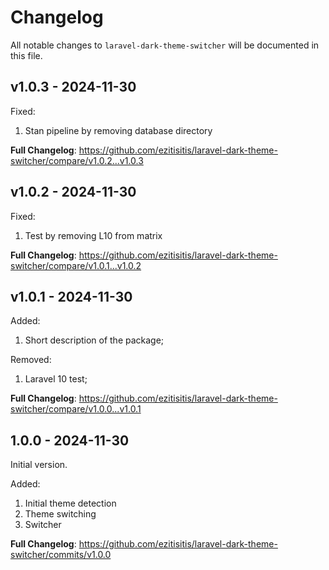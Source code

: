 # Changelog

All notable changes to `laravel-dark-theme-switcher` will be documented in this file.

## v1.0.3 - 2024-11-30

Fixed:

1. Stan pipeline by removing database directory

**Full Changelog**: https://github.com/ezitisitis/laravel-dark-theme-switcher/compare/v1.0.2...v1.0.3

## v1.0.2 - 2024-11-30

Fixed:

1. Test by removing L10 from matrix

**Full Changelog**: https://github.com/ezitisitis/laravel-dark-theme-switcher/compare/v1.0.1...v1.0.2

## v1.0.1 - 2024-11-30

Added:

1. Short description of the package;

Removed:

1. Laravel 10 test;

**Full Changelog**: https://github.com/ezitisitis/laravel-dark-theme-switcher/compare/v1.0.0...v1.0.1

## 1.0.0 - 2024-11-30

Initial version.

Added:

1. Initial theme detection
2. Theme switching
3. Switcher

**Full Changelog**: https://github.com/ezitisitis/laravel-dark-theme-switcher/commits/v1.0.0
